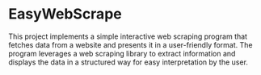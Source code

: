 # EasyWebScrape
This project implements a simple interactive web scraping program that fetches data from a website and presents it in a user-friendly format. The program leverages a web scraping library to extract information and displays the data in a structured way for easy interpretation by the user.
